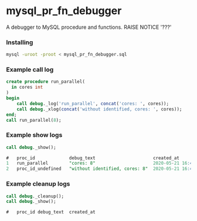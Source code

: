 # mysql_pr_fn_debugger
A debugger to MySQL procedure and functions. RAISE NOTICE '???'

### Installing
```sh
mysql -uroot -proot < mysql_pr_fn_debugger.sql
```

### Example call log
```sql
create procedure run_parallel(
  in cores int
) 
begin
    call debug._log('run_parallel', concat('cores: ', cores));
    call debug._xlog(concat('without identified, cores: ', cores));
end;
call run_parallel(8);
```

### Example show logs
```sql
call debug._show();

#	proc_id             debug_text                      created_at
1	run_parallel        "cores: 8"                      2020-05-21 16:42:19.0
2	proc_id_undefined   "without identified, cores: 8"  2020-05-21 16:42:19.0
```

### Example cleanup logs
```sql
call debug._cleanup();
call debug._show();

#	proc_id	debug_text	created_at

```
